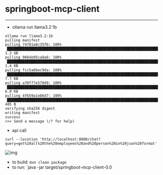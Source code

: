 # springboot-mcp-client

---

* ollama run llama3.2:1b
```
ollama run llama3.2:1b
pulling manifest 
pulling 74701a8c35f6: 100% ▕█████████████████████████████████████████████████████████████████████████████████████████████████████████▏ 1.3 GB                         
pulling 966de95ca8a6: 100% ▕█████████████████████████████████████████████████████████████████████████████████████████████████████████▏ 1.4 KB                         
pulling fcc5a6bec9da: 100% ▕█████████████████████████████████████████████████████████████████████████████████████████████████████████▏ 7.7 KB                         
pulling a70ff7e570d9: 100% ▕█████████████████████████████████████████████████████████████████████████████████████████████████████████▏ 6.0 KB                         
pulling 4f659a1e86d7: 100% ▕█████████████████████████████████████████████████████████████████████████████████████████████████████████▏  485 B                         
verifying sha256 digest 
writing manifest 
success 
>>> Send a message (/? for help)

```

* api call
```
curl --location 'http://localhost:8080/chat?query=get%20all%20the%20employees%20and%20person%20in%20json%20format'
```
![img](./springboot/mcp-client/img/postman.png)

* to build: `mvn clean package`
* to run: `java -jar target/springboot-mcp-client-0.0

